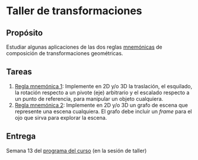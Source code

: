 # Taller de transformaciones

## Propósito

Estudiar algunas aplicaciones de las dos reglas [mnemónicas](http://visualcomputing.github.io/Transformations/#/5/16) de composición de transformaciones geométricas.

## Tareas

1. [Regla mnemónica 1](http://visualcomputing.github.io/Transformations/#/5/17): Implemente en 2D y/o 3D la traslación, el esquilado, la rotación respecto a un pivote (eje) arbitrario y el escalado respecto a un punto de referencia, para manipular un objeto cualquiera.
2. [Regla mnemónica 2](http://visualcomputing.github.io/Transformations/#/6): Implemente en 2D y/o 3D un grafo de escena que represente una escena cualquiera. El grafo debe incluir un _frame_ para el ojo que sirva para explorar la escena.

## Entrega

Semana 13 del [programa del curso](https://visualcomputing.github.io/) (en la sesión de taller)
